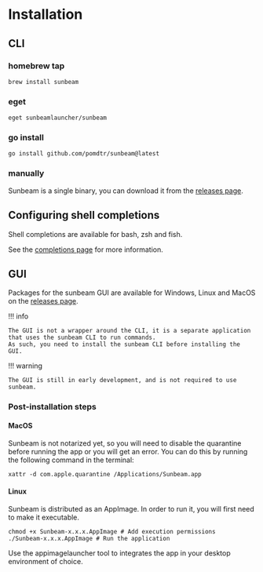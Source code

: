 # Installation

## CLI

### homebrew tap

```console
brew install sunbeam
```

### eget

```console
eget sunbeamlauncher/sunbeam
```

### go install

```console
go install github.com/pomdtr/sunbeam@latest
```

### manually

Sunbeam is a single binary, you can download it from the [releases page](https://github.com/sunbeamlauncher/sunbeam/releases/latest).

## Configuring shell completions

Shell completions are available for bash, zsh and fish.

See the [completions page](./cmd/sunbeam_completion.md) for more information.

## GUI

Packages for the sunbeam GUI are available for Windows, Linux and MacOS on the [releases page](https://github.com/sunbeamlauncher//sunbeam-gui/releases/latest).

!!! info

    The GUI is not a wrapper around the CLI, it is a separate application that uses the sunbeam CLI to run commands.
    As such, you need to install the sunbeam CLI before installing the GUI.

!!! warning

    The GUI is still in early development, and is not required to use sunbeam.

### Post-installation steps

#### MacOS

Sunbeam is not notarized yet, so you will need to disable the quarantine before running the app or you will get an error. You can do this by running the following command in the terminal:

```console
xattr -d com.apple.quarantine /Applications/Sunbeam.app
```

#### Linux

Sunbeam is distributed as an AppImage. In order to run it, you will first need to make it executable.

```console
chmod +x Sunbeam-x.x.x.AppImage # Add execution permissions
./Sunbeam-x.x.x.AppImage # Run the application
```

Use the appimagelauncher tool to integrates the app in your desktop environment of choice.
